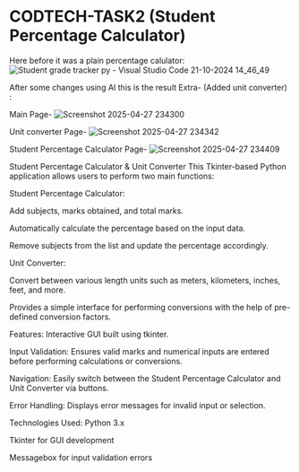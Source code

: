# CODTECH-TASK2 (Student Percentage Calculator)

Here before it was a plain percentage calulator:
![Student grade tracker py - Visual Studio Code 21-10-2024 14_46_49](https://github.com/user-attachments/assets/7a75005b-878f-42ce-9059-3724be1b36f0)

After some changes using AI this is the result Extra- (Added unit converter) :

Main Page-
![Screenshot 2025-04-27 234300](https://github.com/user-attachments/assets/e5cb5559-de86-4a31-8d64-636412b6a2f8)

Unit converter Page-
![Screenshot 2025-04-27 234342](https://github.com/user-attachments/assets/1f85498a-31b9-4e3a-975e-c56fc39884a3)

Student Percentage Calculator Page-
![Screenshot 2025-04-27 234409](https://github.com/user-attachments/assets/d669d9bf-5fbe-4492-819d-5971800c7ccc)

Student Percentage Calculator & Unit Converter
This Tkinter-based Python application allows users to perform two main functions:

Student Percentage Calculator:

Add subjects, marks obtained, and total marks.

Automatically calculate the percentage based on the input data.

Remove subjects from the list and update the percentage accordingly.

Unit Converter:

Convert between various length units such as meters, kilometers, inches, feet, and more.

Provides a simple interface for performing conversions with the help of pre-defined conversion factors.

Features:
Interactive GUI built using tkinter.

Input Validation: Ensures valid marks and numerical inputs are entered before performing calculations or conversions.

Navigation: Easily switch between the Student Percentage Calculator and Unit Converter via buttons.

Error Handling: Displays error messages for invalid input or selection.

Technologies Used:
Python 3.x

Tkinter for GUI development

Messagebox for input validation errors
